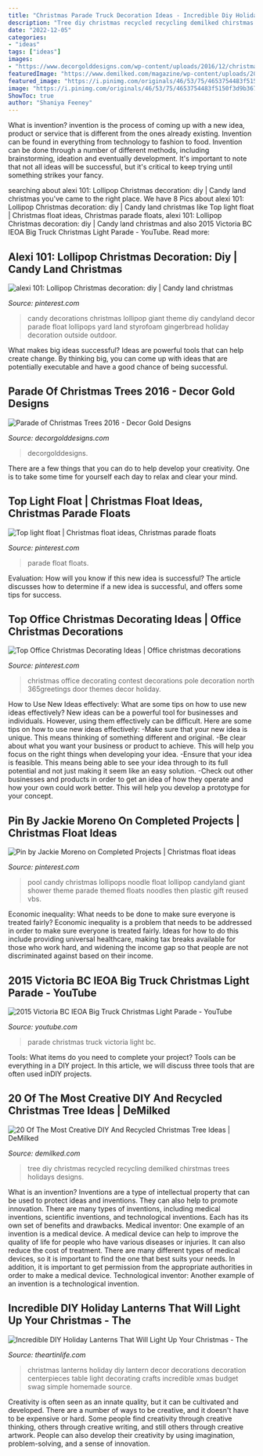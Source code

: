 ```yaml
---
title: "Christmas Parade Truck Decoration Ideas - Incredible Diy Holiday Lanterns That Will Light Up Your Christmas"
description: "Tree diy christmas recycled recycling demilked chirstmas trees holidays designs"
date: "2022-12-05"
categories:
- "ideas"
tags: ["ideas"]
images:
- "https://www.decorgolddesigns.com/wp-content/uploads/2016/12/christmas-tree-2016-by-decor-gold-designs_-2.jpg"
featuredImage: "https://www.demilked.com/magazine/wp-content/uploads/2014/12/diy-chirstmas-tree-designs-recycling-holidays-7.jpg"
featured_image: "https://i.pinimg.com/originals/46/53/75/4653754483f5150f3d9b3679c7c016f9.jpg"
image: "https://i.pinimg.com/originals/46/53/75/4653754483f5150f3d9b3679c7c016f9.jpg"
ShowToc: true
author: "Shaniya Feeney"
---
```



What is invention?
invention is the process of coming up with a new idea, product or service that is different from the ones already existing. Invention can be found in everything from technology to fashion to food. 
Invention can be done through a number of different methods, including brainstorming, ideation and eventually development. It's important to note that not all ideas will be successful, but it's critical to keep trying until something strikes your fancy.

	

		
searching about alexi 101: Lollipop Christmas decoration: diy | Candy land christmas you've came to the right place. We have 8 Pics about alexi 101: Lollipop Christmas decoration: diy | Candy land christmas like Top light float | Christmas float ideas, Christmas parade floats, alexi 101: Lollipop Christmas decoration: diy | Candy land christmas and also 2015 Victoria BC IEOA Big Truck Christmas Light Parade - YouTube. Read more:
		
    
## Alexi 101: Lollipop Christmas Decoration: Diy | Candy Land Christmas

<img loading=lazy src="https://i.pinimg.com/originals/57/fa/41/57fa416d01050764d8f572d2186596a0.jpg" onerror="this.onerror=null;this.src='https://tse1.mm.bing.net/th?id=OIP.rdbr3CqdArI9KBPMhoq0lAAAAA&amp;pid=15.1';" alt="alexi 101: Lollipop Christmas decoration: diy | Candy land christmas">

_Source: pinterest.com_

>candy decorations christmas lollipop giant theme diy candyland decor parade float lollipops yard land styrofoam gingerbread holiday decoration outside outdoor. 

	

What makes big ideas successful?
Ideas are powerful tools that can help create change. By thinking big, you can come up with ideas that are potentially executable and have a good chance of being successful.

    
## Parade Of Christmas Trees 2016 - Decor Gold Designs

<img loading=lazy src="https://www.decorgolddesigns.com/wp-content/uploads/2016/12/christmas-tree-2016-by-decor-gold-designs_-2.jpg" onerror="this.onerror=null;this.src='https://tse2.mm.bing.net/th?id=OIP.PU1NYDKEf7WbKWOuTQ4MmwHaLJ&amp;pid=15.1';" alt="Parade of Christmas Trees 2016 - Decor Gold Designs">

_Source: decorgolddesigns.com_

>decorgolddesigns. 

	

There are a few things that you can do to help develop your creativity. One is to take some time for yourself each day to relax and clear your mind.

    
## Top Light Float | Christmas Float Ideas, Christmas Parade Floats

<img loading=lazy src="https://i.pinimg.com/originals/46/53/75/4653754483f5150f3d9b3679c7c016f9.jpg" onerror="this.onerror=null;this.src='https://tse4.mm.bing.net/th?id=OIP.ZvcC6LRhO3OvkWzeKGCYlgHaFj&amp;pid=15.1';" alt="Top light float | Christmas float ideas, Christmas parade floats">

_Source: pinterest.com_

>parade float floats. 

	

Evaluation: How will you know if this new idea is successful?
The article discusses how to determine if a new idea is successful, and offers some tips for success.

    
## Top Office Christmas Decorating Ideas | Office Christmas Decorations

<img loading=lazy src="https://i.pinimg.com/originals/3e/af/ca/3eafca26a54963c18f37f0bdda12b31f.jpg" onerror="this.onerror=null;this.src='https://tse4.mm.bing.net/th?id=OIP.pO2dzdsPQvuylcrawurwVgHaJ4&amp;pid=15.1';" alt="Top Office Christmas Decorating Ideas | Office christmas decorations">

_Source: pinterest.com_

>christmas office decorating contest decorations pole decoration north 365greetings door themes decor holiday. 

	

How to Use New Ideas effectively: What are some tips on how to use new ideas effectively?
New ideas can be a powerful tool for businesses and individuals. However, using them effectively can be difficult. Here are some tips on how to use new ideas effectively: 
-Make sure that your new idea is unique. This means thinking of something different and original. 
-Be clear about what you want your business or product to achieve. This will help you focus on the right things when developing your idea. 
-Ensure that your idea is feasible. This means being able to see your idea through to its full potential and not just making it seem like an easy solution. 
-Check out other businesses and products in order to get an idea of how they operate and how your own could work better. This will help you develop a prototype for your concept.

    
## Pin By Jackie Moreno On Completed Projects | Christmas Float Ideas

<img loading=lazy src="https://i.pinimg.com/736x/f4/61/74/f46174975a118177feba9646d45e9e23--plastic-gift-bags-giant-lollipops.jpg" onerror="this.onerror=null;this.src='https://tse3.mm.bing.net/th?id=OIP.no4ThLzAH_VjyzdMrgITWwHaJ3&amp;pid=15.1';" alt="Pin by Jackie Moreno on Completed Projects | Christmas float ideas">

_Source: pinterest.com_

>pool candy christmas lollipops noodle float lollipop candyland giant shower theme parade themed floats noodles then plastic gift reused vbs. 

	

Economic inequality: What needs to be done to make sure everyone is treated fairly?
Economic inequality is a problem that needs to be addressed in order to make sure everyone is treated fairly. Ideas for how to do this include providing universal healthcare, making tax breaks available for those who work hard, and widening the income gap so that people are not discriminated against based on their income.

    
## 2015 Victoria BC IEOA Big Truck Christmas Light Parade - YouTube

<img loading=lazy src="https://i.ytimg.com/vi/R4sPw-TOCZg/maxresdefault.jpg" onerror="this.onerror=null;this.src='https://tse4.mm.bing.net/th?id=OIP.OmbFSh_8QCNVDgAuE1v2JgHaEK&amp;pid=15.1';" alt="2015 Victoria BC IEOA Big Truck Christmas Light Parade - YouTube">

_Source: youtube.com_

>parade christmas truck victoria light bc. 

	

Tools: What items do you need to complete your project?
Tools can be everything in a DIY project. In this article, we will discuss three tools that are often used inDIY projects.

    
## 20 Of The Most Creative DIY And Recycled Christmas Tree Ideas | DeMilked

<img loading=lazy src="https://www.demilked.com/magazine/wp-content/uploads/2014/12/diy-chirstmas-tree-designs-recycling-holidays-7.jpg" onerror="this.onerror=null;this.src='https://tse2.mm.bing.net/th?id=OIP.aQ3BVK_4z8B2gPaI5yWrdQHaHX&amp;pid=15.1';" alt="20 Of The Most Creative DIY And Recycled Christmas Tree Ideas | DeMilked">

_Source: demilked.com_

>tree diy christmas recycled recycling demilked chirstmas trees holidays designs. 

	

What is an invention?
Inventions are a type of intellectual property that can be used to protect ideas and inventions. They can also help to promote innovation. There are many types of inventions, including medical inventions, scientific inventions, and technological inventions. Each has its own set of benefits and drawbacks.
Medical inventor: 
One example of an invention is a medical device. A medical device can help to improve the quality of life for people who have various diseases or injuries. It can also reduce the cost of treatment. 
There are many different types of medical devices, so it is important to find the one that best suits your needs. In addition, it is important to get permission from the appropriate authorities in order to make a medical device. 
Technological inventor: 
Another example of an invention is a technological invention.

    
## Incredible DIY Holiday Lanterns That Will Light Up Your Christmas - The

<img loading=lazy src="http://theartinlife.com/wp-content/uploads/2017/11/Holiday-Lanterns-2-The-ART-In-LIFE.jpg" onerror="this.onerror=null;this.src='https://tse1.mm.bing.net/th?id=OIP.qEHIDQLfNdk9htF2N0l84gHaJ4&amp;pid=15.1';" alt="Incredible DIY Holiday Lanterns That Will Light Up Your Christmas - The">

_Source: theartinlife.com_

>christmas lanterns holiday diy lantern decor decorations decoration centerpieces table light decorating crafts incredible xmas budget swag simple homemade source. 

	

Creativity is often seen as an innate quality, but it can be cultivated and developed. There are a number of ways to be creative, and it doesn't have to be expensive or hard. Some people find creativity through creative thinking, others through creative writing, and still others through creative artwork. People can also develop their creativity by using imagination, problem-solving, and a sense of innovation.

